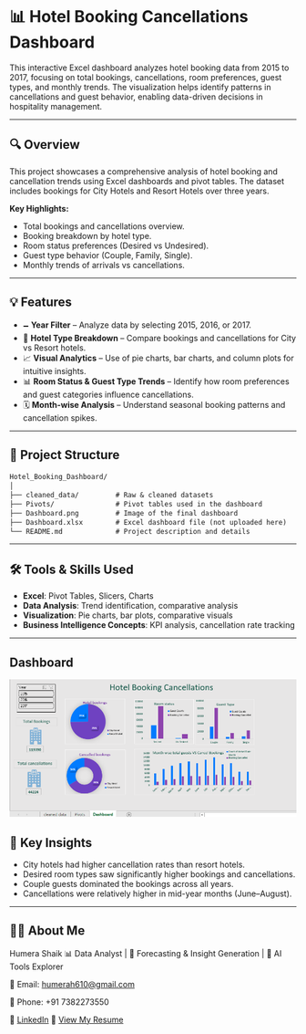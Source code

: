 # 📊 Hotel Booking Cancellations Dashboard

This interactive Excel dashboard analyzes hotel booking data from 2015 to 2017, focusing on total bookings, cancellations, room preferences, guest types, and monthly trends. The visualization helps identify patterns in cancellations and guest behavior, enabling data-driven decisions in hospitality management.


---

## 🔍 Overview

This project showcases a comprehensive analysis of hotel booking and cancellation trends using Excel dashboards and pivot tables. The dataset includes bookings for City Hotels and Resort Hotels over three years.

**Key Highlights:**

* Total bookings and cancellations overview.
* Booking breakdown by hotel type.
* Room status preferences (Desired vs Undesired).
* Guest type behavior (Couple, Family, Single).
* Monthly trends of arrivals vs cancellations.

---

## 💡 Features

* 🗕️ **Year Filter** – Analyze data by selecting 2015, 2016, or 2017.
* 🏨 **Hotel Type Breakdown** – Compare bookings and cancellations for City vs Resort hotels.
* 📈 **Visual Analytics** – Use of pie charts, bar charts, and column plots for intuitive insights.
* 📊 **Room Status & Guest Type Trends** – Identify how room preferences and guest categories influence cancellations.
* 🗓 **Month-wise Analysis** – Understand seasonal booking patterns and cancellation spikes.

---

## 📁 Project Structure

```
Hotel_Booking_Dashboard/
│
├── cleaned_data/         # Raw & cleaned datasets
├── Pivots/               # Pivot tables used in the dashboard
├── Dashboard.png         # Image of the final dashboard
├── Dashboard.xlsx        # Excel dashboard file (not uploaded here)
└── README.md             # Project description and details
```

---

## 🛠 Tools & Skills Used

* **Excel**: Pivot Tables, Slicers, Charts
* **Data Analysis**: Trend identification, comparative analysis
* **Visualization**: Pie charts, bar plots, comparative visuals
* **Business Intelligence Concepts**: KPI analysis, cancellation rate tracking

---
##    Dashboard


![Dashboard Preview](Visualizations/Dashboard.png)


## 📌 Key Insights

* City hotels had higher cancellation rates than resort hotels.
* Desired room types saw significantly higher bookings and cancellations.
* Couple guests dominated the bookings across all years.
* Cancellations were relatively higher in mid-year months (June–August).

---

## 👩‍💻 About Me
Humera Shaik
📊 Data Analyst | 🎯 Forecasting & Insight Generation | 🤖 AI Tools Explorer

📧 Email: humerah610@gmail.com

📱 Phone: +91 7382273550

🔗 [LinkedIn](https://www.linkedin.com/in/humera-shaik-dataanalyst/)
📄 [View My Resume](HS%20DA%2045.pdf)
